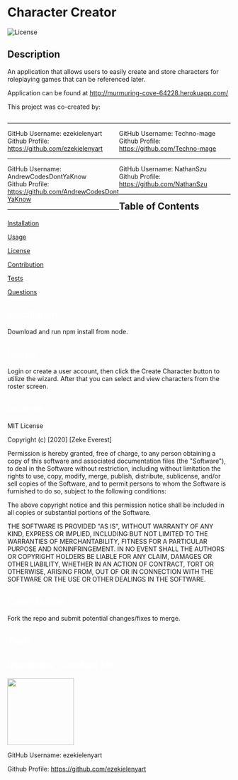 # Character Creator
  ![License](https://img.shields.io/badge/License-MIT-yellow.svg)
  ## Description
  An application that allows users to easily create and store characters for roleplaying games that can be referenced later.

  Application can be found at http://murmuring-cove-64228.herokuapp.com/

  This project was co-created by:

  <div style="width:50%; float:left"><hr>GitHub Username: ezekielenyart <br>Github Profile: <a href='https://github.com/ezekielenyart'>https://github.com/ezekielenyart</a><hr></div><div style="width:50%; float:left"><hr>GitHub Username: Techno-mage <br>Github Profile: <a href='https://github.com/Techno-mage'>https://github.com/Techno-mage</a><hr></div>
  
  <div style="width:50%; float:left">GitHub Username: AndrewCodesDontYaKnow <br>Github Profile: <a href='https://github.com/AndrewCodesDontYaKnow'>https://github.com/AndrewCodesDontYaKnow</a><hr></div><div style="width:50%; float:left">GitHub Username: NathanSzu <br>Github Profile: <a href='https://github.com/NathanSzu'>https://github.com/NathanSzu</a><hr></div>

  ## Table of Contents

  <a href='#Installation'>Installation</a>

  <a href='#Usage'>Usage</a>

  <a href='#License'>License</a>

  <a href='#Contribution'>Contribution</a>

  <a href='#Tests'>Tests</a>

  <a href='#Questions'>Questions</a>

  ## <a id='Installation' style='color:white;'>Installation</a>
  Download and run npm install from node.

  ## <a id='Usage' style='color:white;'>Usage</a>
  Login or create a user account, then click the Create Character button to utilize the wizard. After that you can select and view characters from the roster screen.

  ## <a id='License' style='color:white;'>License</a>
  MIT License

Copyright (c) [2020] [Zeke Everest]

Permission is hereby granted, free of charge, to any person obtaining a copy of this software and associated documentation files (the "Software"), to deal in the Software without restriction, including without limitation the rights to use, copy, modify, merge, publish, distribute, sublicense, and/or sell copies of the Software, and to permit persons to whom the Software is furnished to do so, subject to the following conditions:

The above copyright notice and this permission notice shall be included in all copies or substantial portions of the Software.

 THE SOFTWARE IS PROVIDED "AS IS", WITHOUT WARRANTY OF ANY KIND, EXPRESS OR IMPLIED, INCLUDING BUT NOT LIMITED TO THE WARRANTIES OF MERCHANTABILITY, FITNESS FOR A PARTICULAR PURPOSE AND NONINFRINGEMENT. IN NO EVENT SHALL THE AUTHORS OR COPYRIGHT HOLDERS BE LIABLE FOR ANY CLAIM, DAMAGES OR OTHER LIABILITY, WHETHER IN AN ACTION OF CONTRACT, TORT OR OTHERWISE, ARISING FROM, OUT OF OR IN CONNECTION WITH THE SOFTWARE OR THE USE OR OTHER DEALINGS IN THE SOFTWARE.

  ## <a id='Contribution' style='color:white;'>Contribution</a>
  Fork the repo and submit potential changes/fixes to merge.

  ## <a id='Tests' style='color:white;'>Tests</a>
  

  ## <a id='Questions' style='color:white;'>Questions - Contact Me</a>
  <img style='width:150px' src='https://avatars0.githubusercontent.com/u/66106134?v=4'>

  GitHub Username: ezekielenyart

  Github Profile: <a href='https://github.com/ezekielenyart'>https://github.com/ezekielenyart</a>

  <!-- Email: zekejeverest@gmail.com -->

